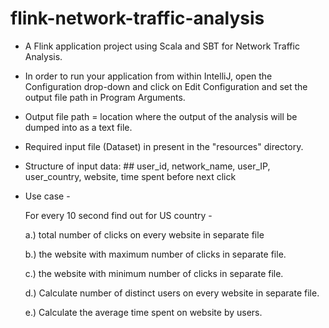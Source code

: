 # flink-network-traffic-analysis

- A Flink application project using Scala and SBT for Network Traffic Analysis.

- In order to run your application from within IntelliJ, open the Configuration drop-down and click on Edit Configuration and set the output file path in Program Arguments.

- Output file path = location where the output of the analysis will be dumped into as a text file.

- Required input file (Dataset) in present in the "resources" directory.

- Structure of input data: ## user_id, network_name, user_IP, user_country, website, time spent before next click

- Use case -

    For every 10 second find out for US country -

    a.) total number of clicks on every website in separate file

    b.) the website with maximum number of clicks in separate file.

    c.) the website with minimum number of clicks in separate file.

    d.) Calculate number of distinct users on every website in separate file.

    e.) Calculate the average time spent on website by users.

